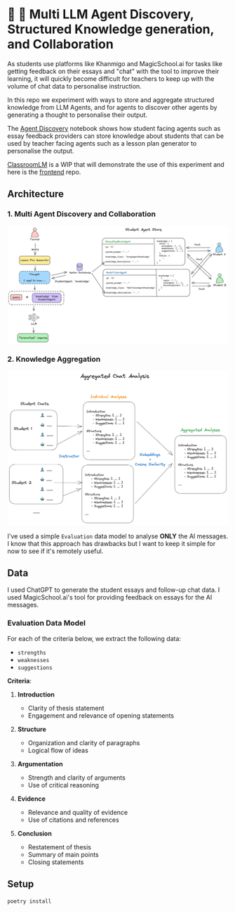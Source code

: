 # 🤖 🤝 Multi LLM Agent Discovery, Structured Knowledge generation, and Collaboration

As students use platforms like Khanmigo and MagicSchool.ai for tasks like getting feedback on their essays and "chat" with
the tool to improve their learning, it will quickly become difficult for teachers to keep up with the volume of chat data to personalise instruction.

In this repo we experiment with ways to store and aggregate structured knowledge from LLM Agents, and for agents to discover other agents by generating a thought to personalise their output.

The [Agent Discovery](./agent-discovery-v1/agent-discovery.ipynb) notebook shows how student facing agents such as essay feedback providers can store knowledge about students that can be used by teacher facing agents such as a lesson plan generator to personalise the output.

[ClassroomLM](https://classroom-lm.vercel.app/) is a WIP that will demonstrate the use of this experiment and here is the [frontend](https://github.com/13point5/classroom-lm) repo.

## Architecture

### 1. Multi Agent Discovery and Collaboration

![multi agent architecture](./agent-architecture.png)

### 2. Knowledge Aggregation

![knowledge aggregation architecture](./architecture.png)

I've used a simple `Evaluation` data model to analyse **ONLY** the AI messages. I know that this approach has drawbacks but I want to keep it simple for now to see if it's remotely useful.

## Data

I used ChatGPT to generate the student essays and follow-up chat data. I used MagicSchool.ai's tool for providing feedback on essays for the AI messages.

### Evaluation Data Model

For each of the criteria below, we extract the following data:

- `strengths`
- `weaknesses`
- `suggestions`

**Criteria**:

1. **Introduction**

   - Clarity of thesis statement
   - Engagement and relevance of opening statements

2. **Structure**

   - Organization and clarity of paragraphs
   - Logical flow of ideas

3. **Argumentation**

   - Strength and clarity of arguments
   - Use of critical reasoning

4. **Evidence**

   - Relevance and quality of evidence
   - Use of citations and references

5. **Conclusion**

   - Restatement of thesis
   - Summary of main points
   - Closing statements

## Setup

```bash
poetry install
```

